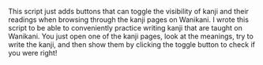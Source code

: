 This script just adds buttons that can toggle the visibility of kanji and their readings when browsing through the kanji pages on Wanikani.
I wrote this script to be able to conveniently practice writing kanji that are taught on Wanikani.
You just open one of the kanji pages, look at the meanings, try to write the kanji, and then show them by clicking the toggle button to check if you were right!